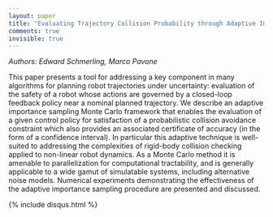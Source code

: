 ```yaml
---
layout: paper
title: "Evaluating Trajectory Collision Probability through Adaptive Importance Sampling for Safe Motion Planning"
comments: true
invisible: true
---
```


<p class="text-left"><i>Authors: Edward Schmerling, Marco Pavone</i></p>

This paper presents a tool for addressing a key component in many algorithms for planning robot trajectories under uncertainty: evaluation of the safety of a robot whose actions are governed by a closed-loop feedback policy near a nominal planned trajectory. We describe an adaptive importance sampling Monte Carlo framework that enables the evaluation of a given control policy for satisfaction of a probabilistic collision avoidance constraint which also provides an associated certificate of accuracy (in the form of a confidence interval). In particular this adaptive technique is well-suited to addressing the complexities of rigid-body collision checking applied to non-linear robot dynamics. As a Monte Carlo method it is amenable to parallelization for computational tractability, and is generally applicable to a wide gamut of simulatable systems, including alternative noise models. Numerical experiments demonstrating the effectiveness of the adaptive importance sampling procedure are presented and discussed.

{% include disqus.html %}